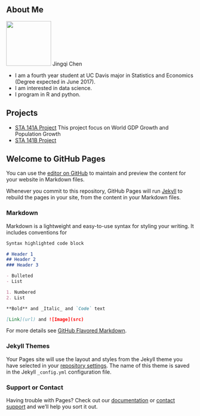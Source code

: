 ## About Me

<img src="http://cjacquelineq.github.io/profile.jpg" width="120">
Jingqi Chen

- I am a fourth year student at UC Davis major in Statistics and Economics (Degree expected in June 2017).   
- I am interested in data science.
- I program in R and python.




## Projects
- <a href="https://cjacquelineq.github.io/ProjectReport/ProjectReport.html">STA 141A Project</a>
This project focus on World GDP Growth and Population Growth
- <a href="https://cjacquelineq.github.io/STA141B-Project-House-Price/STA+141B+Project+House+Price.html">STA 141B Project</a>

## Welcome to GitHub Pages

You can use the [editor on GitHub](https://github.com/cjacquelineq/cjacquelineq.github.io/edit/master/README.md) to maintain and preview the content for your website in Markdown files.

Whenever you commit to this repository, GitHub Pages will run [Jekyll](https://jekyllrb.com/) to rebuild the pages in your site, from the content in your Markdown files.

### Markdown

Markdown is a lightweight and easy-to-use syntax for styling your writing. It includes conventions for

```markdown
Syntax highlighted code block

# Header 1
## Header 2
### Header 3

- Bulleted
- List

1. Numbered
2. List

**Bold** and _Italic_ and `Code` text

[Link](url) and ![Image](src)
```

For more details see [GitHub Flavored Markdown](https://guides.github.com/features/mastering-markdown/).

### Jekyll Themes

Your Pages site will use the layout and styles from the Jekyll theme you have selected in your [repository settings](https://github.com/cjacquelineq/cjacquelineq.github.io/settings). The name of this theme is saved in the Jekyll `_config.yml` configuration file.

### Support or Contact

Having trouble with Pages? Check out our [documentation](https://help.github.com/categories/github-pages-basics/) or [contact support](https://github.com/contact) and we’ll help you sort it out.
